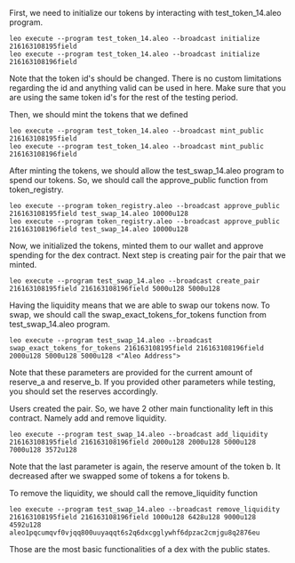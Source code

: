 First, we need to initialize our tokens by interacting with test_token_14.aleo program.
```
leo execute --program test_token_14.aleo --broadcast initialize 216163108195field
leo execute --program test_token_14.aleo --broadcast initialize 216163108196field
````

Note that the token id's should be changed. There is no custom limitations regarding the id and anything valid can be used in here.
Make sure that you are using the same token id's for the rest of the testing period.

Then, we should mint the tokens that we defined
```
leo execute --program test_token_14.aleo --broadcast mint_public 216163108195field 
leo execute --program test_token_14.aleo --broadcast mint_public 216163108196field 
```

After minting the tokens, we should allow the test_swap_14.aleo program to spend our tokens. So, we should call the approve_public function from token_registry.

```
leo execute --program token_registry.aleo --broadcast approve_public 216163108195field test_swap_14.aleo 10000u128
leo execute --program token_registry.aleo --broadcast approve_public 216163108196field test_swap_14.aleo 10000u128
```

Now, we initialized the tokens, minted them to our wallet and approve spending for the dex contract. Next step is creating pair for the pair that we minted.
```
leo execute --program test_swap_14.aleo --broadcast create_pair 216163108195field 216163108196field 5000u128 5000u128
```

Having the liquidity means that we are able to swap our tokens now. To swap, we should call the swap_exact_tokens_for_tokens function from test_swap_14.aleo program.
```
leo execute --program test_swap_14.aleo --broadcast swap_exact_tokens_for_tokens 216163108195field 216163108196field 2000u128 5000u128 5000u128 <"Aleo Address">
```

Note that these parameters are provided for the current amount of reserve_a and reserve_b. If you provided other parameters while testing, you should set the reserves accordingly.

Users created the pair. So, we have 2 other main functionality left in this contract. Namely add and remove liquidity.
```
leo execute --program test_swap_14.aleo --broadcast add_liquidity 216163108195field 216163108196field 2000u128 2000u128 5000u128 7000u128 3572u128
```

Note that the last parameter is again, the reserve amount of the token b. It decreased after we swapped some of tokens a for tokens b.

To remove the liquidity, we should call the remove_liquidity function
```
leo execute --program test_swap_14.aleo --broadcast remove_liquidity 216163108195field 216163108196field 1000u128 6428u128 9000u128 4592u128 aleo1pqcumqvf0vjqq800uuyaqqt6s2q6dxcgglywhf6dpzac2cmjgu8q2876eu   
```

Those are the most basic functionalities of a dex with the public states. 